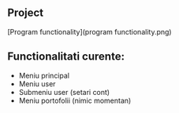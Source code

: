 ## Project

[Program functionality](program functionality.png)

## Functionalitati curente:

- Meniu principal
- Meniu user
- Submeniu user (setari cont)
- Meniu portofolii (nimic momentan)
